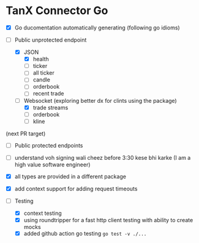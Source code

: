 # TanX Connector Go
- [X] Go ducomentation automatically generating (following go idioms)

- [ ] Public unprotected endpoint
  - [X] JSON
    - [X] health
    - [ ] ticker
    - [ ] all ticker
    - [ ] candle
    - [ ] orderbook
    - [ ] recent trade
  - [ ] Websocket (exploring better dx for clints using the package)
    - [X] trade streams
    - [ ] orderbook
    - [ ] kline

(next PR target)
- [ ] Public protected endpoints
- [ ] understand voh signing wali cheez before 3:30 kese bhi karke (I am a high value software engineer)


- [X] all types are provided in a different package
- [X] add context support for adding request timeouts

- [ ] Testing
  - [X] context testing 
  - [X] using roundtripper for a fast http client testing with ability to create mocks
  - [X] added github action go testing `go test -v ./...`